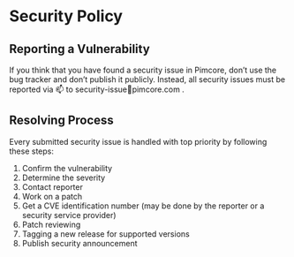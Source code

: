 # Security Policy

## Reporting a Vulnerability

If you think that you have found a security issue in Pimcore, 
don’t use the bug tracker and don’t publish it publicly. 
Instead, all security issues must be reported via 📫 to security-issue📧pimcore.com .


## Resolving Process
Every submitted security issue is handled with top priority by following these steps: 

1. Confirm the vulnerability
2. Determine the severity
3. Contact reporter
4. Work on a patch
5. Get a CVE identification number (may be done by the reporter or a security service provider)
6. Patch reviewing 
7. Tagging a new release for supported versions
8. Publish security announcement

